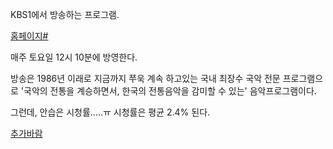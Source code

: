 KBS1에서 방송하는 프로그램.

[홈페이지#](http://www.kbs.co.kr/1tv/sisa/kookak/)

매주 토요일 12시 10분에 방영한다.

방송은 1986년 이래로 지금까지 쭈욱 계속 하고있는 국내 최장수 국악 전문 프로그램으로 '국악의 전통을 계승하면서, 한국의 전통음악을
감미할 수 있는' 음악프로그램이다.

그런데, 안습은 시청률.....ㅠ 시청률은 평균 2.4% 된다.

[추가바람](%EC%B6%94%EA%B0%80%EB%B0%94%EB%9E%8C.md)

